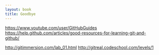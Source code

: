 ```yaml
---
layout: book
title: Goodbye
---
```


https://www.youtube.com/user/GitHubGuides
https://help.github.com/articles/good-resources-for-learning-git-and-github/

http://gitimmersion.com/lab_01.html
http://gitreal.codeschool.com/levels/1
